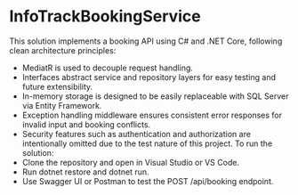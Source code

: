 # InfoTrackBookingService
This solution implements a booking API using C# and .NET Core, following clean architecture principles:
- MediatR is used to decouple request handling.
- Interfaces abstract service and repository layers for easy testing and future extensibility.
- In-memory storage is designed to be easily replaceable with SQL Server via Entity Framework.
- Exception handling middleware ensures consistent error responses for invalid input and booking conflicts.
- Security features such as authentication and authorization are intentionally omitted due to the test nature of this project.
To run the solution:
- Clone the repository and open in Visual Studio or VS Code.
- Run dotnet restore and dotnet run.
- Use Swagger UI or Postman to test the POST /api/booking endpoint.
